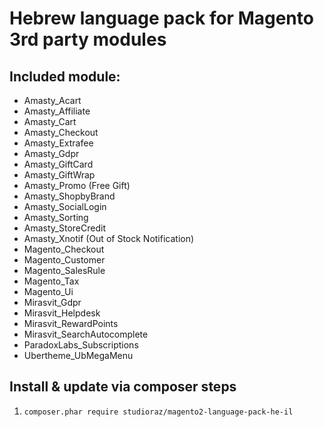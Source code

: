 # Hebrew language pack for Magento 3rd party modules

## Included module:
- Amasty_Acart
- Amasty_Affiliate
- Amasty_Cart
- Amasty_Checkout
- Amasty_Extrafee
- Amasty_Gdpr
- Amasty_GiftCard
- Amasty_GiftWrap
- Amasty_Promo (Free Gift)
- Amasty_ShopbyBrand
- Amasty_SocialLogin
- Amasty_Sorting
- Amasty_StoreCredit
- Amasty_Xnotif (Out of Stock Notification)
- Magento_Checkout
- Magento_Customer
- Magento_SalesRule
- Magento_Tax
- Magento_Ui
- Mirasvit_Gdpr
- Mirasvit_Helpdesk
- Mirasvit_RewardPoints
- Mirasvit_SearchAutocomplete
- ParadoxLabs_Subscriptions
- Ubertheme_UbMegaMenu

## Install & update via composer steps 
1. `composer.phar require studioraz/magento2-language-pack-he-il`
